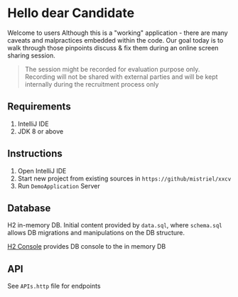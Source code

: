 # Hello dear Candidate
Welcome to users
Although this is a "working" application - there are many caveats and malpractices embedded within the code.
Our goal today is to walk through those pinpoints discuss & fix them during an online screen sharing session.

> The session might be recorded for evaluation purpose only.
> Recording will not be shared with external parties and will be kept internally during the recruitment process only

## Requirements

1. IntelliJ IDE
2. JDK 8 or above

## Instructions
1. Open IntelliJ IDE
2. Start new project from existing sources in `https://github/mistriel/xxcv`
3. Run `DemoApplication` Server

## Database
H2 in-memory DB. Initial content provided by `data.sql`, where `schema.sql` allows DB migrations and manipulations on the DB structure.

[H2 Console](http://localhost:8080/h2-console) provides DB console to the in memory DB

## API
See `APIs.http` file for endpoints
